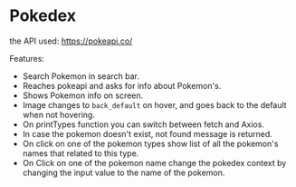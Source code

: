 # Pokedex

the API used: https://pokeapi.co/

Features:
* Search Pokemon in search bar.
* Reaches pokeapi and asks for info about Pokemon's.
* Shows Pokemon info on screen.
* Image changes to `back_default` on hover, and goes back to the default when not hovering.
* On printTypes function you can switch between fetch and Axios.
* In case the pokemon doesn't exist, not found message is returned.
* On click on one of the pokemon types show list of all the pokemon's names that related to this type.
* On Click on one of the pokemon name change the pokedex context by changing the input value to the name of the pokemon.